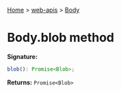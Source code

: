 <!-- docId=web-apis.body.blob -->

[Home](./index.md) &gt; [web-apis](./web-apis.md) &gt; [Body](./web-apis.body.md)

# Body.blob method


**Signature:**
```javascript
blob(): Promise<Blob>;
```
**Returns:** `Promise<Blob>`

